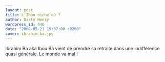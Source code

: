 ```yaml
---
layout: post
title: L'Ibou niche où ?
author: Dirty Henry
wordpress_id: 446
date: "2008-05-21 19:37:00 +0200"
cover: ibrahim-ba.jpg
---
```


Ibrahim Ba aka Ibou Ba vient de prendre sa retraite dans une indifférence quasi
générale. Le monde va mal !
